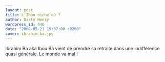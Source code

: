 ```yaml
---
layout: post
title: L'Ibou niche où ?
author: Dirty Henry
wordpress_id: 446
date: "2008-05-21 19:37:00 +0200"
cover: ibrahim-ba.jpg
---
```


Ibrahim Ba aka Ibou Ba vient de prendre sa retraite dans une indifférence quasi
générale. Le monde va mal !
